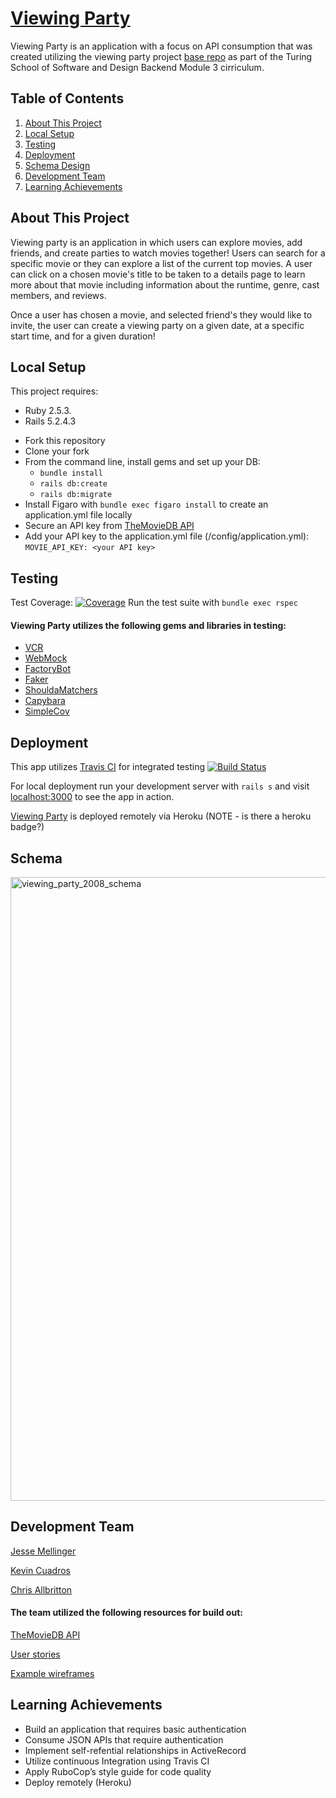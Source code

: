 # [Viewing Party](https://viewing-party-2008.herokuapp.com/)

Viewing Party is an application with a focus on API consumption that was created utilizing the viewing party project [base repo](https://backend.turing.io/module3/projects/viewing_party) as part of the Turing School of Software and Design Backend Module 3 cirriculum.

## Table of Contents
1. [About This Project](#about_this_project)
2. [Local Setup](#local_setup)
3. [Testing](#testing)
4. [Deployment](#deployment)
5. [Schema Design](#schema)
6. [Development Team](#development_team)
7. [Learning Achievements](#achievements)

## About This Project <a name="about_this_project"></a>

Viewing party is an application in which users can explore movies, add friends, and create parties to watch movies together! Users can search for a specific movie or they can explore a list of the current top movies. A user can click on a chosen movie's title to be taken to a details page to learn more about that movie including information about the runtime, genre, cast members, and reviews. 

Once a user has chosen a movie, and selected friend's they would like to invite, the user can create a viewing party on a given date, at a specific start time, and for a given duration! 

## Local Setup <a name="local_setup"></a>

This project requires: 
- Ruby 2.5.3.
- Rails 5.2.4.3

* Fork this repository
* Clone your fork
* From the command line, install gems and set up your DB:
    * `bundle install`
    * `rails db:create`
    * `rails db:migrate`
* Install Figaro with `bundle exec figaro install` to create an application.yml file locally
* Secure an API key from [TheMovieDB API](https://developers.themoviedb.org/3/getting-started/introduction)
* Add your API key to the application.yml file (/config/application.yml): `MOVIE_API_KEY: <your API key>` 

## Testing <a name="testing"></a>
Test Coverage: [![Coverage](https://JesseMellinger.github.io/viewing_party/badge.svg)](https://github.com/JesseMellinger/viewing_party)
Run the test suite with `bundle exec rspec`

#### Viewing Party utilizes the following gems and libraries in testing:

- [VCR](https://github.com/vcr/vcr) 
- [WebMock](https://github.com/bblimke/webmock)
- [FactoryBot](https://github.com/thoughtbot/factory_bot/blob/master/GETTING_STARTED.md)
- [Faker](https://github.com/faker-ruby/faker)
- [ShouldaMatchers](https://github.com/thoughtbot/shoulda-matchers)
- [Capybara](https://github.com/teamcapybara/capybara)
- [SimpleCov](https://github.com/simplecov-ruby/simplecov)

## Deployment <a name="deployment"></a>

This app utilizes [Travis CI](travis-ci.com) for integrated testing [![Build Status](https://travis-ci.com/JesseMellinger/viewing_party.svg?branch=main)](https://travis-ci.com/JesseMellinger/viewing_party)

For local deployment run your development server with `rails s` and visit [localhost:3000](http://localhost:3000) to see the app in action.

[Viewing Party](https://viewing-party-2008.herokuapp.com/) is deployed remotely via Heroku (NOTE - is there a heroku badge?)

## Schema <a name="schema"></a>

<img width="998" alt="viewing_party_2008_schema" src="https://user-images.githubusercontent.com/63476564/101641967-6bec6e80-3a00-11eb-8e0b-65e5d3d94894.png">

## Development Team <a name="development_team"></a>

[Jesse Mellinger](https://github.com/JesseMellinger)

[Kevin Cuadros](https://github.com/kevxo)

[Chris Allbritton](https://github.com/callbritton)

#### The team utilized the following resources for build out: 

[TheMovieDB API](https://developers.themoviedb.org/3/getting-started/introduction)

[User stories](https://github.com/Callbritton/viewing_party/projects/1)

[Example wireframes](https://backend.turing.io/module3/projects/viewing_party/wireframes)

## Learning Achievements <a name="achievements"></a>

- Build an application that requires basic authentication
- Consume JSON APIs that require authentication
- Implement self-refential relationships in ActiveRecord
- Utilize continuous Integration using Travis CI
- Apply RuboCop’s style guide for code quality
- Deploy remotely (Heroku)
